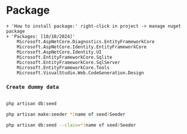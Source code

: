 # Package 
    + 'How to install package:' right-click in project -> manage nuget package
    + 'Packages: [10/10/2024]'
        Microsoft.AspNetCore.Diagnostics.EntityFrameworkCore
        Microsoft.AspNetCore.Identity.EntityFrameworkCore
        Microsoft.AspNetCore.Identity.UI
        Microsoft.EntityFrameworkCore.Sqlite
        Microsoft.EntityFrameworkCore.SqlServer
        Microsoft.EntityFrameworkCore.Tools
        Microsoft.VisualStudio.Web.CodeGeneration.Design
### `Create dummy data`
```bash

php artisan db:seed

php artisan make:seeder *(name of seed)Seeder

php artisan db:seed --class=*(name of seed)Seeder
```